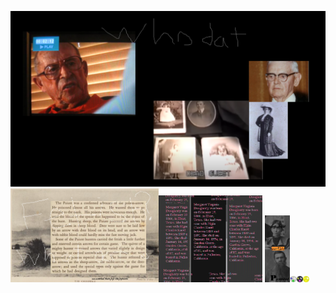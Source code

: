 <img src="whodat.png"></img>
<img src="Popcorn_fetish_in_the_cornfield.png" width="47%"></img><img src="DOUGHERTY.png" WIDTH="33%"></img>
<img src="methodical.png" width="8%"></img><img src="..png" width="2%"></img><img src="...png" width="2%"></img><img src="....png" width="2%"></img>
